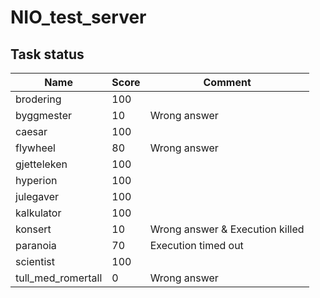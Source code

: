 # NIO_test_server
## Task status
| Name | Score | Comment |
|------|-------|---------|
| brodering  | 100 | |
| byggmester | 10  | Wrong answer |
| caesar     | 100 | |
| flywheel   | 80  | Wrong answer |
| gjetteleken | 100 | |
| hyperion    | 100 | |
| julegaver   | 100 | |
| kalkulator  | 100 | |
| konsert     | 10  | Wrong answer & Execution killed |
| paranoia    | 70  | Execution timed out |
| scientist   | 100 | |
| tull_med_romertall | 0 | Wrong answer |
